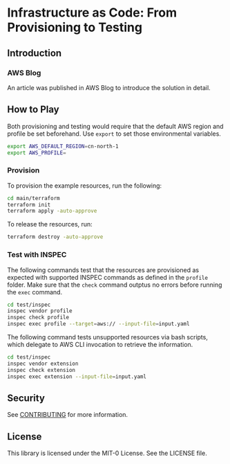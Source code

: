 # Infrastructure as Code: From Provisioning to Testing 

## Introduction

### AWS Blog
An article was published in AWS Blog to introduce the solution in detail.

## How to Play
Both provisioning and testing would require that the default AWS region and profile be set beforehand.
Use `export` to set those environmental variables.
```bash
export AWS_DEFAULT_REGION=cn-north-1
export AWS_PROFILE=
```

### Provision
To provision the example resources, run the following:
```bash
cd main/terraform
terraform init
terraform apply -auto-approve
```

To release the resources, run:
```bash
terraform destroy -auto-approve
```

### Test with INSPEC
The following commands test that the resources are provisioned as expected with supported INSPEC commands as defined in the `profile` folder.
Make sure that the `check` command outptus no errors before running the `exec` command.
```bash
cd test/inspec
inspec vendor profile
inspec check profile
inspec exec profile --target=aws:// --input-file=input.yaml
```

The following command tests unsupported resources via bash scripts,
which delegate to AWS CLI invocation to retrieve the information.
```bash
cd test/inspec
inspec vendor extension
inspec check extension
inspec exec extension --input-file=input.yaml
```

## Security
See [CONTRIBUTING](CONTRIBUTING.md#security-issue-notifications) for more information.

## License
This library is licensed under the MIT-0 License. See the LICENSE file.
